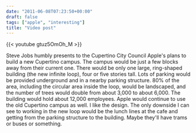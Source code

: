 ```yaml
---
date: "2011-06-08T07:23:50+00:00"
draft: false
tags: ["apple", "interesting"]
title: "Video post"
---
```

{{< youtube gtuz5OmOh_M >}}

Steve Jobs humbly presents to the Cupertino City Council Apple's plans to build a new Cupertino campus. The campus would be just a few blocks away from their current one. There would be only one large, ring-shaped building (the new infinite loop), four or five stories tall. Lots of parking would be provided underground and in a nearby parking structure. 80% of the area, including the circular area inside the loop, would be landscaped, and the number of trees would double from about 3,000 to about 6,000. The building would hold about 12,000 employees. Apple would continue to use the old Cupertino campus as well. I like the design. The only downside I can see to working in the new loop would be the lunch lines at the cafe and getting from the parking structure to the building. Maybe they'll have trams or buses or something.


